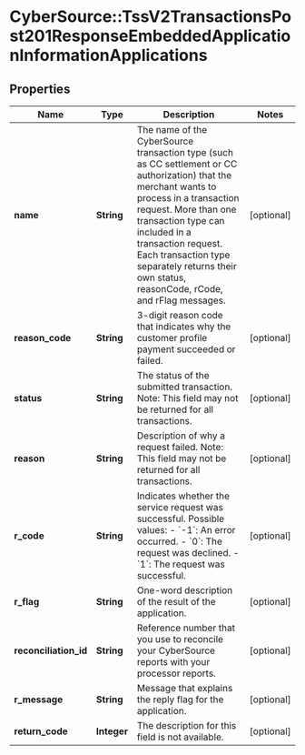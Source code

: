 # CyberSource::TssV2TransactionsPost201ResponseEmbeddedApplicationInformationApplications

## Properties
Name | Type | Description | Notes
------------ | ------------- | ------------- | -------------
**name** | **String** | The name of the CyberSource transaction type (such as CC settlement or CC authorization) that the merchant wants to process in a transaction request. More than one transaction type can included in a transaction request. Each transaction type separately returns their own status, reasonCode, rCode, and rFlag messages.  | [optional] 
**reason_code** | **String** | 3-digit reason code that indicates why the customer profile payment succeeded or failed. | [optional] 
**status** | **String** | The status of the submitted transaction. Note: This field may not be returned for all transactions.  | [optional] 
**reason** | **String** | Description of why a request failed. Note: This field may not be returned for all transactions.  | [optional] 
**r_code** | **String** | Indicates whether the service request was successful. Possible values:  - &#x60;-1&#x60;: An error occurred. - &#x60;0&#x60;: The request was declined. - &#x60;1&#x60;: The request was successful.  | [optional] 
**r_flag** | **String** | One-word description of the result of the application.  | [optional] 
**reconciliation_id** | **String** | Reference number that you use to reconcile your CyberSource reports with your processor reports.  | [optional] 
**r_message** | **String** | Message that explains the reply flag for the application.  | [optional] 
**return_code** | **Integer** | The description for this field is not available. | [optional] 


